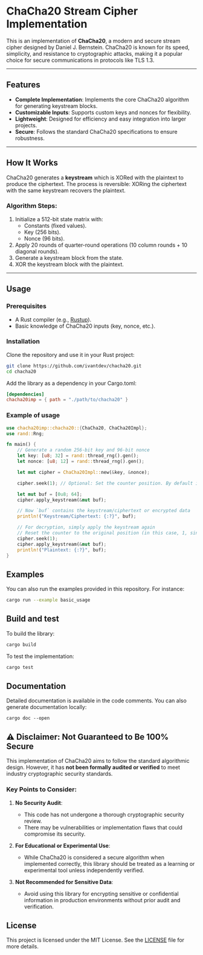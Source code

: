 # ChaCha20 Stream Cipher Implementation

This is an implementation of **ChaCha20**, a modern and secure stream cipher designed by Daniel J. Bernstein. ChaCha20 is known for its speed, simplicity, and resistance to cryptographic attacks, making it a popular choice for secure communications in protocols like TLS 1.3.

---

## Features

- **Complete Implementation**: Implements the core ChaCha20 algorithm for generating keystream blocks.
- **Customizable Inputs**: Supports custom keys and nonces for flexibility.
- **Lightweight**: Designed for efficiency and easy integration into larger projects.
- **Secure**: Follows the standard ChaCha20 specifications to ensure robustness.

---

## How It Works

ChaCha20 generates a **keystream** which is XORed with the plaintext to produce the ciphertext. The process is reversible: XORing the ciphertext with the same keystream recovers the plaintext.

### Algorithm Steps:
1. Initialize a 512-bit state matrix with:
   - Constants (fixed values).
   - Key (256 bits).
   - Nonce (96 bits).
2. Apply 20 rounds of quarter-round operations (10 column rounds + 10 diagonal rounds).
3. Generate a keystream block from the state.
4. XOR the keystream block with the plaintext.

---

## Usage

### Prerequisites
- A Rust compiler (e.g., [Rustup](https://rustup.rs/)).
- Basic knowledge of ChaCha20 inputs (key, nonce, etc.).

### Installation

Clone the repository and use it in your Rust project:

```bash
git clone https://github.com/ivantdev/chacha20.git
cd chacha20
```

Add the library as a dependency in your Cargo.toml:

```toml
[dependencies]
chacha20imp = { path = "./path/to/chacha20" }
```

### Example of usage
```rust
use chacha20imp::chacha20::{ChaCha20, ChaCha20Impl};
use rand::Rng;

fn main() {
    // Generate a random 256-bit key and 96-bit nonce
    let key: [u8; 32] = rand::thread_rng().gen();
    let nonce: [u8; 12] = rand::thread_rng().gen();

    let mut cipher = ChaCha20Impl::new(&key, &nonce);

    cipher.seek(1); // Optional: Set the counter position. By default it is 0

    let mut buf = [0u8; 64];
    cipher.apply_keystream(&mut buf);

    // Now `buf` contains the keystream/ciphertext or encrypted data
    println!("Keystream/Ciphertext: {:?}", buf);

    // For decryption, simply apply the keystream again
    // Reset the counter to the original position (in this case, 1, since we set it to 1)
    cipher.seek(1);
    cipher.apply_keystream(&mut buf);
    println!("Plaintext: {:?}", buf);
}
```

## Examples

 You can also run the examples provided in this repository. For instance:
 ```bash
 cargo run --example basic_usage
```

## Build and test

To build the library:

```bash
cargo build
```

To test the implementation:

```bash
cargo test
```

## Documentation
Detailed documentation is available in the code comments. You can also generate documentation locally:

```bach
cargo doc --open
```


## ⚠️ Disclaimer: Not Guaranteed to Be 100% Secure

This implementation of ChaCha20 aims to follow the standard algorithmic design. However, it has **not been formally audited or verified** to meet industry cryptographic security standards.

### Key Points to Consider:
1. **No Security Audit**:
   - This code has not undergone a thorough cryptographic security review.
   - There may be vulnerabilities or implementation flaws that could compromise its security.

2. **For Educational or Experimental Use**:
   - While ChaCha20 is considered a secure algorithm when implemented correctly, this library should be treated as a learning or experimental tool unless independently verified.

3. **Not Recommended for Sensitive Data**:
   - Avoid using this library for encrypting sensitive or confidential information in production environments without prior audit and verification.

## License
This project is licensed under the MIT License. See the [LICENSE](./LICENSE) file for more details.